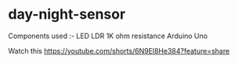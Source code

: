 # day-night-sensor

Components used :-
LED 
LDR
1K ohm resistance
Arduino Uno

Watch this
https://youtube.com/shorts/6N9El8He384?feature=share
